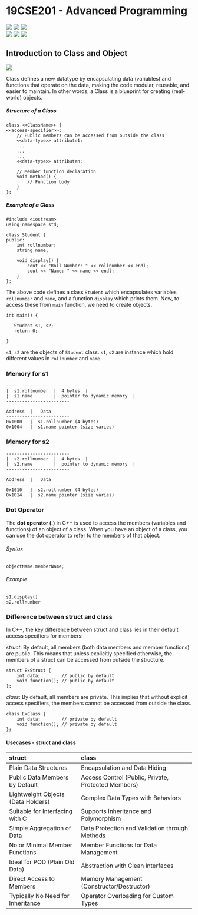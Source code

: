 # 19CSE201 - Advanced Programming 
![](https://img.shields.io/badge/Batch-23CYS-lightgreen) ![](https://img.shields.io/badge/UG-blue) ![](https://img.shields.io/badge/Subject-AP-blue) <br/>
![](https://img.shields.io/badge/Lecture-2-orange) ![](https://img.shields.io/badge/Practical-3-orange) ![](https://img.shields.io/badge/Credits-3-orange)

## Introduction to Class and Object
 ![](https://img.shields.io/badge/Date-17_July-blue)
 
Class defines a new datatype by encapsulating data (variables) and functions that operate on the data, making the code modular, reusable, and easier to maintain. 
In other words, a Class is a blueprint for creating (real-world) objects. 

##### Structure of a Class
```
class <<ClassName>> {
<<access-specifier>>:
    // Public members can be accessed from outside the class
    <<data-type>> attribute1; 
	...
	...
	...
	<<data-type>> attributen; 

    // Member function declaration
    void method() {
        // Function body
    }
};

```
##### Example of a Class
```
#include <iostream>
using namespace std;

class Student {
public:
    int rollnumber;
    string name;
    
    void display() {
		cout << "Roll Number: " << rollnumber << endl;
        cout << "Name: " << name << endl;
    }
};
```

The above code defines a class ```Student``` which encapsulates variables ```rollnumber``` and ```name```, and a function ```display``` which prints them. Now, to access these from ```main``` function, we need to create objects. 

```
int main() {
  
   Student s1, s2; 
   return 0;

}
```

```s1```, ```s2``` are the objects of ```Student``` class. ```s1```, ```s2``` are instance which hold different values in ```rollnumber``` and ```name```. 

### Memory for s1
```
------------------------
|  s1.rollnumber  |  4 bytes  |
|  s1.name        |  pointer to dynamic memory  |
------------------------
```

```
Address  |   Data
------------------------
0x1000   |  s1.rollnumber (4 bytes)
0x1004   |  s1.name pointer (size varies)
```

### Memory for s2
```
------------------------
|  s2.rollnumber  |  4 bytes  |
|  s2.name        |  pointer to dynamic memory  |
------------------------
```

```
Address  |   Data
------------------------
0x1010   |  s2.rollnumber (4 bytes)
0x1014   |  s2.name pointer (size varies)
```

### Dot Operator
The **dot operator (.)** in C++ is used to access the members (variables and functions) of an object of a class. When you have an object of a class, you can use the dot operator to refer to the members of that object.

###### Syntax
```
objectName.memberName;
```
###### Example
```
s1.display()
s2.rollnumber
```

### Difference between struct and class

In C++, the key difference between struct and class lies in their default access specifiers for members:

_struct_: By default, all members (both data members and member functions) are public. This means that unless explicitly specified otherwise, the members of a struct can be accessed from outside the structure.

```
struct ExStruct {
    int data;        // public by default
    void function(); // public by default
};
```

_class_: By default, all members are private. This implies that without explicit access specifiers, the members cannot be accessed from outside the class.
```
class ExClass {
    int data;        // private by default
    void function(); // private by default
};
```
#### Usecases - struct and class

| **struct**                  | **class**                                  |
|:----------------------------|:-------------------------------------------|
| Plain Data Structures        | Encapsulation and Data Hiding              |
| Public Data Members by Default | Access Control (Public, Private, Protected Members) |
| Lightweight Objects (Data Holders) | Complex Data Types with Behaviors      |
| Suitable for Interfacing with C | Supports Inheritance and Polymorphism   |
| Simple Aggregation of Data   | Data Protection and Validation through Methods |
| No or Minimal Member Functions | Member Functions for Data Management   |
| Ideal for POD (Plain Old Data) | Abstraction with Clean Interfaces        |
| Direct Access to Members     | Memory Management (Constructor/Destructor) |
| Typically No Need for Inheritance | Operator Overloading for Custom Types    |
